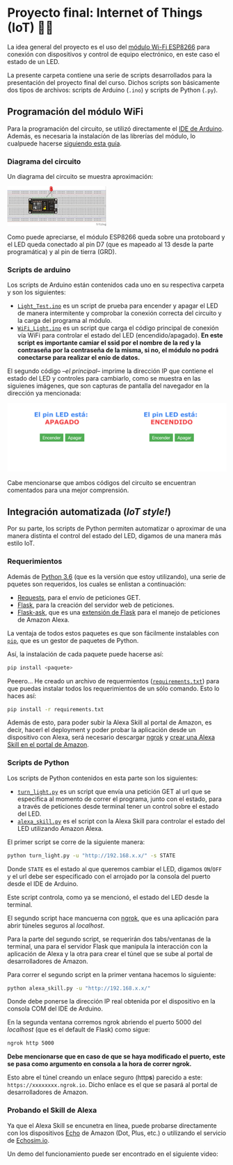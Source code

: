 # Proyecto final: Internet of Things (IoT) 📡📲

La idea general del proyecto es el uso del [módulo Wi-Fi ESP8266](https://electronilab.co/tienda/nodemcu-board-de-desarrollo-con-esp8266-wifi-y-lua/) para conexión con dispositivos y control de equipo electrónico, en este caso el estado de un LED.

La presente carpeta contiene una serie de scripts desarrollados para la presentación del proyecto final del curso. Dichos scripts son básicamente dos tipos de archivos: scripts de Arduino (`.ino`) y scripts de Python (`.py`).

## Programación del módulo WiFi

Para la programación del circuito, se utilizó directamente el [IDE de Arduino](https://www.arduino.cc/en/Main/Software). Además, es necesaria la instalación de las librerías del módulo, lo cualpuede hacerse [siguiendo esta guía](https://learn.sparkfun.com/tutorials/esp8266-thing-hookup-guide/installing-the-esp8266-arduino-addon).

### Diagrama del circuito

Un diagrama del circuito se muestra aproximación:

<img src="https://raw.githubusercontent.com/RodolfoFerro/ComputerNetworks17/master/Proyecto%20Final/imgs/sketch_1.jpg" width="45%">

Como puede apreciarse, el módulo ESP8266 queda sobre una protoboard y el LED queda conectado al pin D7 (que es mapeado al 13 desde la parte programática) y al pin de tierra (GRD).

### Scripts de arduino

Los scripts de Arduino están contenidos cada uno en su respectiva carpeta y son los siguientes:
- [`Light_Test.ino`](https://github.com/RodolfoFerro/ComputerNetworks17/blob/master/Proyecto%20Final/Arduino/Light_Test/Light_Test.ino) es un script de prueba para encender y apagar el LED de manera intermitente y comprobar la conexión correcta del circuito y la carga del programa al módulo.
- [`WiFi_Light.ino`](https://github.com/RodolfoFerro/ComputerNetworks17/blob/master/Proyecto%20Final/Arduino/Light_Test/Light_Test.ino) es un script que carga el código principal de conexión vía WiFi para controlar el estado del LED (encendido/apagado). **En este script es importante camiar el ssid por el nombre de la red y la contraseña por la contraseña de la misma, si no, el módulo no podrá conectarse para realizar el enío de datos.**


El segundo código –*el principal*– imprime la dirección IP que contiene el estado del LED y controles para cambiarlo, como se muestra en las siguienes imágenes, que son capturas de pantalla del navegador en la dirección ya mencionada:

<img src="https://raw.githubusercontent.com/RodolfoFerro/ComputerNetworks17/master/Proyecto%20Final/imgs/off.png" width="50%"><img src="https://raw.githubusercontent.com/RodolfoFerro/ComputerNetworks17/master/Proyecto%20Final/imgs/on.png" width="50%">

Cabe mencionarse que ambos códigos del circuito se encuentran comentados para una mejor comprensión.

## Integración automatizada (*IoT style!*)

Por su parte, los scripts de Python permiten automatizar o aproximar de una manera distinta el control del estado del LED, digamos de una manera más estilo IoT.


### Requerimientos

Además de [Python 3.6](https://www.python.org/downloads/) (que es la versión que estoy utilizando), una serie de pquetes son requeridos, los cuales se enlistan a continuación:

- [Requests](http://docs.python-requests.org/en/master/), para el envío de peticiones GET.
- [Flask](http://flask.pocoo.org/), para la creación del servidor web de peticiones.
- [Flask-ask](http://flask-ask.readthedocs.io/en/latest/), que es una [extensión de Flask](http://flask.pocoo.org/extensions/) para el manejo de peticiones de Amazon Alexa.

La ventaja de todos estos paquetes es que son fácilmente instalables con [`pip`](https://pip.pypa.io/en/stable/), que es un gestor de paquetes de Python.

Así, la instalación de cada paquete puede hacerse así:
```bash
pip install <paquete>
```

Peeero... He creado un archivo de requermientos ([`requirements.txt`](https://github.com/RodolfoFerro/ComputerNetworks17/blob/master/Proyecto%20Final/Python/requirements.txt)) para que puedas instalar todos los requerimientos de un sólo comando. Esto lo haces así:
```bash
pip install -r requirements.txt
```

Además de esto, para poder subir la Alexa Skill al portal de Amazon, es decir, hacerl el deployment y poder probar la aplicación desde un dispositivo con Alexa, será necesario descargar [ngrok](https://ngrok.com/) y [crear una Alexa Skill en el portal de Amazon](https://developer.amazon.com/docs/custom-skills/deploy-a-sample-skill-to-aws-lambda.html).

### Scripts de Python

Los scripts de Python contenidos en esta parte son los siguientes:

- [`turn_light.py`](https://github.com/RodolfoFerro/ComputerNetworks17/blob/master/Proyecto%20Final/Python/turn_light.py) es un script que envía una petición GET al url que se especifica al momento de correr el programa, junto con el estado, para a través de peticiones desde terminal tener un control sobre el estado del LED.
- [`alexa_skill.py`](https://github.com/RodolfoFerro/ComputerNetworks17/blob/master/Proyecto%20Final/Python/turn_light.py) es el script con la Alexa Skill para controlar el estado del LED utilizando Amazon Alexa.


El primer script se corre de la siguiente manera:

```bash
python turn_light.py -u "http://192.168.x.x/" -s STATE
```
Donde `STATE` es el estado al que queremos cambiar el LED, digamos `ON`/`OFF` y el url debe ser especificado con el arrojado por la consola del puerto desde el IDE de Arduino.

Este script controla, como ya se mencionó, el estado del LED desde la terminal.

El segundo script hace mancuerna con [ngrok](https://ngrok.com/), que es una aplicación para abrir túneles seguros al *localhost*.

Para la parte del segundo script, se requerirán dos tabs/ventanas de la terminal, una para el servidor Flask que manipula la interacción con la aplicación de Alexa y la otra para crear el túnel que se sube al portal de desarrolladores de Amazon.

Para correr el segundo script en la primer ventana hacemos lo siguiente:
```bash
python alexa_skill.py -u "http://192.168.x.x/"
```

Donde debe ponerse la dirección IP real obtenida por el dispositivo en la consola COM del IDE de Arduino.

En la segunda ventana corremos ngrok abriendo el puerto 5000 del *localhost* (que es el default de Flask) como sigue:
```bash
ngrok http 5000
```

**Debe mencionarse que en caso de que se haya modificado el puerto, este se pasa como argumento en consola a la hora de correr ngrok.**

Esto abre el túnel creando un enlace seguro (http**s**) parecido a este: `https://xxxxxxxx.ngrok.io`. Dicho enlace es el que se pasará al portal de desarrolladores de Amazon.

### Probando el Skill de Alexa

Ya que el Alexa Skill se encunetra en línea, puede probarse directamente con los dispositivos [Echo](https://www.amazon.com/dp/B01DFKC2SO/ref=ods_xs_dp_oop) de Amazon (Dot, Plus, etc.) o utilizando el servicio de [Echosim.io](https://echosim.io/).

Un demo del funcionamiento puede ser encontrado en el siguiente video:
